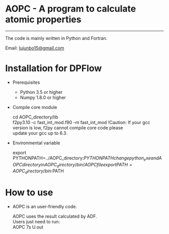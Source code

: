 # AOPC - A program to calculate atomic properties
---------

The code is mainly written in Python and Fortran.  

Email: lujunbo15@gmail.com
  
# Installation for DPFlow

* Prerequisites
   - Python 3.5 or higher
   - Numpy 1.8.0 or higher

* Compile core module
  
    cd AOPC_directory/lib  
    f2py3.10 -c fast_int_mod.f90 -m fast_int_mod 
    !Caution: If your gcc version is low, f2py cannot compile core code please  
    update your gcc up to 6.3.  

* Environmental variable

    export PYTHONPATH=../AOPC_directory:$PYTHONPATH  
    change python_exe and AOPC directory in AOPC_directory/bin/AOPC file  
    export PATH=AOPC_directory/bin:$PATH  

# How to use 
* AOPC is an user-friendly code.  

  AOPC uses the result calculated by ADF.  
  Users just need to run:  
  AOPC 7s U.out  
